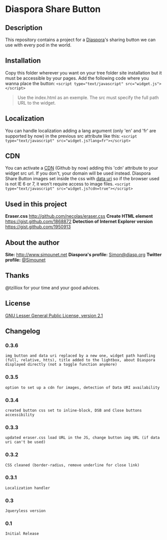 # Diaspora Share Button

## Description

This repository contains a project for a [Diaspora](https://joindiaspora.com/)'s sharing button we can use with every pod in the world.

## Installation

Copy this folder wherever you want on your tree folder site installation but it must be accessible by your pages.
Add the following code where you wanna place the button:
`<script type="text/javascript" src="widget.js"></script>`
> Use the index.html as an exemple. The src must specify the full path URL to the widget.

## Localization

You can handle localization adding a lang argument (only 'en' and 'fr' are supported by now) in the previous src attribute like this:
`<script type="text/javascript" src="widget.js?lang=fr"></script>`

## CDN
You can activate a [CDN](https://en.wikipedia.org/wiki/Content_delivery_network) (Github by now) adding this 'cdn' attribute to your widget src url. If you don't, your domain will be used instead. Diaspora Share Button images set inside the css with [data uri](https://en.wikipedia.org/wiki/Data_Uri) so if the browser used is not IE 6 or 7, it won't require access to image files.
`<script type="text/javascript" src="widget.js?cdn=true"></script>`

## Used in this project
**Eraser.css** http://github.com/necolas/eraser.css
**Create HTML element** https://gist.github.com/1868872
**Detection of Internet Explorer version** https://gist.github.com/1950913

## About the author

**Site:** http://www.simounet.net
**Diaspora's profile:** [Simon@diasp.org](https://diasp.org/u/simon)
**Twitter profile:** [@Simounet](http://twitter.com/Simounet)

## Thanks
@tzilliox for your time and your good advices.

## License

[GNU Lesser General Public License, version 2.1](http://www.gnu.org/licenses/lgpl-2.1.html)

## Changelog

### 0.3.6
    img button and data uri replaced by a new one, widget path handling (full, relative, htts), title added to the lightbox, about Diaspora displayed directly (not a toggle function anymore)

### 0.3.5
    option to set up a cdn for images, detection of Data URI availability

### 0.3.4
    created button css set to inline-block, DSB and Close buttons accessibility

### 0.3.3
    updated eraser.css load URL in the JS, change button img URL (if data uri can't be used)

### 0.3.2
    CSS cleaned (border-radius, remove underline for close link)

### 0.3.1
    Localization handler

### 0.3
    Jqueryless version

### 0.1
    Initial Release
